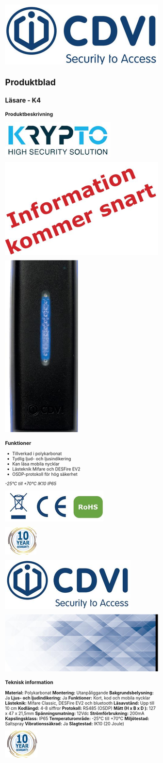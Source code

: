 ![](_page_0_Picture_0.jpeg)

# **Produktblad**

## **Läsare - K4**

### **Produktbeskrivning**

![](_page_0_Picture_4.jpeg)

![](_page_0_Picture_5.jpeg)

![](_page_0_Picture_6.jpeg)

### **Funktioner**

- Tillverkad i polykarbonat
- Tydlig ljud- och ljusindikering
- Kan läsa mobila nycklar
- Lästeknik Mifare och DESFire EV2
- OSDP-protokoll för hög säkerhet

*-25°C till +70°C IK10 IP65*

![](_page_0_Picture_14.jpeg)

![](_page_0_Picture_17.jpeg)

![](_page_1_Picture_0.jpeg)

![](_page_1_Picture_1.jpeg)

### **Teknisk information**

**Material:** Polykarbonat **Montering:** Utanpåliggande **Bakgrundsbelysning:** Ja **Ljus- och ljudindikering:** Ja **Funktioner:** Kort, kod och mobila nycklar **Lästeknik:** Mifare Classic, DESFire EV2 och bluetooth **Läsavstånd:** Upp till 10 cm **Kodlängd:** 4-8 siffror **Protokoll:** RS485 (OSDP) **Mått (H x B x D ):** 127 x 47 x 21,5mm **Spänningsmatning:** 12Vdc **Strömförbrukning:** 200mA **Kapslingsklass:** IP65 **Temperaturområde:** -25°C till +70°C **Miljötestad:** Saltspray **Vibrationssäkrad:** Ja **Slagtestad:** IK10 (20 Joule)

![](_page_1_Picture_6.jpeg)